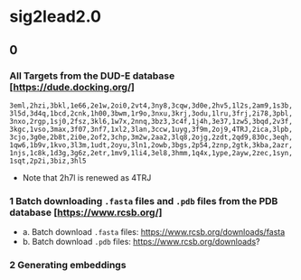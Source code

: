 # sig2lead2.0

## 0

### All Targets from the DUD-E database [https://dude.docking.org/]
`3eml,2hzi,3bkl,1e66,2e1w,2oi0,2vt4,3ny8,3cqw,3d0e,2hv5,1l2s,2am9,1s3b,3l5d,3d4q,1bcd,2cnk,1h00,3bwm,1r9o,3nxu,3krj,3odu,1lru,3frj,2i78,3pbl,3nxo,2rgp,1sj0,2fsz,3kl6,1w7x,2nnq,3bz3,3c4f,1j4h,3e37,1zw5,3bqd,2v3f,3kgc,1vso,3max,3f07,3nf7,1xl2,3lan,3ccw,1uyg,3f9m,2oj9,4TRJ,2ica,3lpb,3cjo,3g0e,2b8t,2i0e,2of2,3chp,3m2w,2aa2,3lq8,2ojg,2zdt,2qd9,830c,3eqh,1qw6,1b9v,1kvo,3l3m,1udt,2oyu,3ln1,2owb,3bgs,2p54,2znp,2gtk,3kba,2azr,1njs,1c8k,1d3g,3g6z,2etr,1mv9,1li4,3el8,3hmm,1q4x,1ype,2ayw,2zec,1syn,1sqt,2p2i,3biz,3hl5`

* Note that 2h7l is renewed as 4TRJ

### 1 Batch downloading `.fasta` files and `.pdb` files from the PDB database [https://www.rcsb.org/]
- a. Batch download `.fasta` files: https://www.rcsb.org/downloads/fasta
- b. Batch download `.pdb` files: https://www.rcsb.org/downloads?

### 2 Generating embeddings
